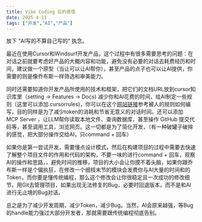 ```yaml
---
title: Vibe Coding 后的感悟
date: 2025-4-11
tags: ["开发","AI","产品"]
---
```

放下 ”AI写的不算自己写的“ 执念。

最近在使用Cursor和Windsurf开发产品，这个过程中有很多需要思考的问题：在对话之前就要考虑好产品的大概内容和功能，避免没有必要的对话去耗费经历和时间，建议做一个原型（当让可以让AI帮你），甚至产品的点子也可以让AI提供，你需要的则是像乔布斯一样筛选和审美能力。

同时还需要知道你开发产品所使用的技术和框架，把它们的文档URL放到cursor知识库里（setting → Features → Docs) 减少你和AI花费的时间，给AI制定一些规则（这里可以添加.cursorrules)，你可以在这个[网站链接](https://cursor.directory/)参考被人的规则如何编写，目的同样是为了减少token的消耗和节省无意义的对话时间。还可以添加 MCP Server ，让LLM帮你读取本地文件、查询数据库，甚至操作 GitHub 提交代码等，甚至调用工具，浏览网页。这一切都是为了简化开发，（有一种破罐子破摔的感觉，把大部分操作交给AI，只command + 回车）

如果你是第一尝试开发，需要懂点设计模式，然后在构建项目的过程中需要去快速了解整个项目文件的作用和代码的架构，不要一味的进行command + 回车，观察AI的操作和思路，，避免时间的推移，项目的大小会让你摸不着头脑，如果你跟乔布斯一样是个偏执狂，在修改一个细枝末节的模块会发费你与AI大量的时间和的Token，而你要是懂传统编程，那么这个修改会让你很稳定且一次成功的修改细节。用Git去管理项目，如果出现无法修复的Bug，必要时回退版本，而不是和AI进行无止境的Bug对话。

总之是为了减少开发周期，减少Token，减少Bug。当然，AI会原来越强，等Bug的handle能力强过大部分开发者，那就需要跟传统编程彻底告别。
